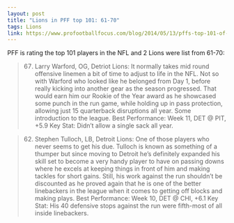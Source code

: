 ```yaml
---
layout: post
title: "Lions in PFF top 101: 61-70"
tags: Lions
link: https://www.profootballfocus.com/blog/2014/05/13/pffs-top-101-of-2013-70-to-61/
---
```


PFF is rating the top 101 players in the NFL and 2 Lions were list from 61-70:

>67. Larry Warford, OG, Detriot Lions: It normally takes mid round offensive linemen a bit of time to adjust to life in the NFL. Not so with Warford who looked like he belonged from Day 1, before really kicking into another gear as the season progressed. That would earn him our Rookie of the Year award as he showcased some punch in the run game, while holding up in pass protection, allowing just 15 quarterback disruptions all year. Some introduction to the league. Best Performance: Week 11, DET @ PIT, +5.9  Key Stat: Didn’t allow a single sack all year.

>62. Stephen Tulloch, LB, Detroit Lions:  One of those players who never seems to get his due. Tulloch is known as something of a thumper but since moving to Detroit he’s definitely expanded his skill set to become a very handy player to have on passing downs where he excels at keeping things in front of him and making tackles for short gains. Still, his work against the run shouldn’t be discounted as he proved again that he is one of the better linebackers in the league when it comes to getting off blocks and making plays.  Best Performance: Week 10, DET @ CHI, +6.1  Key Stat: His 40 defensive stops against the run were fifth-most of all inside linebackers.
